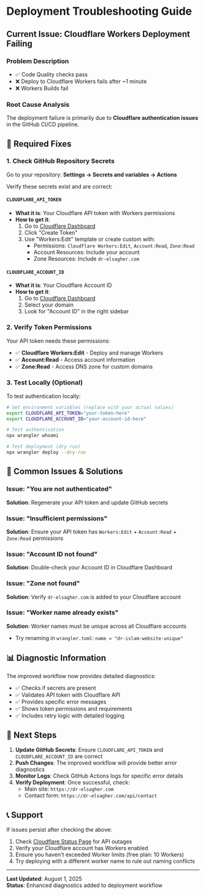# Deployment Troubleshooting Guide

## Current Issue: Cloudflare Workers Deployment Failing

### Problem Description
- ✅ Code Quality checks pass
- ❌ Deploy to Cloudflare Workers fails after ~1 minute
- ❌ Workers Builds fail

### Root Cause Analysis

The deployment failure is primarily due to **Cloudflare authentication issues** in the GitHub CI/CD pipeline.

## 🔧 Required Fixes

### 1. Check GitHub Repository Secrets

Go to your repository: **Settings → Secrets and variables → Actions**

Verify these secrets exist and are correct:

#### `CLOUDFLARE_API_TOKEN`
- **What it is**: Your Cloudflare API token with Workers permissions
- **How to get it**: 
  1. Go to [Cloudflare Dashboard](https://dash.cloudflare.com/profile/api-tokens)
  2. Click "Create Token"
  3. Use "Workers:Edit" template or create custom with:
     - Permissions: `Cloudflare Workers:Edit`, `Account:Read`, `Zone:Read`
     - Account Resources: Include your account
     - Zone Resources: Include `dr-elsagher.com`

#### `CLOUDFLARE_ACCOUNT_ID`
- **What it is**: Your Cloudflare Account ID
- **How to get it**: 
  1. Go to [Cloudflare Dashboard](https://dash.cloudflare.com/)
  2. Select your domain
  3. Look for "Account ID" in the right sidebar

### 2. Verify Token Permissions

Your API token needs these permissions:
- ✅ **Cloudflare Workers:Edit** - Deploy and manage Workers
- ✅ **Account:Read** - Access account information  
- ✅ **Zone:Read** - Access DNS zone for custom domains

### 3. Test Locally (Optional)

To test authentication locally:

```bash
# Set environment variables (replace with your actual values)
export CLOUDFLARE_API_TOKEN="your-token-here"
export CLOUDFLARE_ACCOUNT_ID="your-account-id-here"

# Test authentication
npx wrangler whoami

# Test deployment (dry run)
npx wrangler deploy --dry-run
```

## 🚨 Common Issues & Solutions

### Issue: "You are not authenticated"
**Solution**: Regenerate your API token and update GitHub secrets

### Issue: "Insufficient permissions"
**Solution**: Ensure your API token has `Workers:Edit` + `Account:Read` + `Zone:Read` permissions

### Issue: "Account ID not found"
**Solution**: Double-check your Account ID in Cloudflare Dashboard

### Issue: "Zone not found" 
**Solution**: Verify `dr-elsagher.com` is added to your Cloudflare account

### Issue: "Worker name already exists"
**Solution**: Worker names must be unique across all Cloudflare accounts
- Try renaming in `wrangler.toml`: `name = "dr-islam-website-unique"`

## 📊 Diagnostic Information

The improved workflow now provides detailed diagnostics:

- ✅ Checks if secrets are present
- ✅ Validates API token with Cloudflare API
- ✅ Provides specific error messages
- ✅ Shows token permissions and requirements
- ✅ Includes retry logic with detailed logging

## 🔄 Next Steps

1. **Update GitHub Secrets**: Ensure `CLOUDFLARE_API_TOKEN` and `CLOUDFLARE_ACCOUNT_ID` are correct
2. **Push Changes**: The improved workflow will provide better error diagnostics
3. **Monitor Logs**: Check GitHub Actions logs for specific error details
4. **Verify Deployment**: Once successful, check:
   - Main site: `https://dr-elsagher.com`
   - Contact form: `https://dr-elsagher.com/api/contact`

## 📞 Support

If issues persist after checking the above:

1. Check [Cloudflare Status Page](https://cloudflarestatus.com/) for API outages
2. Verify your Cloudflare account has Workers enabled
3. Ensure you haven't exceeded Worker limits (free plan: 10 Workers)
4. Try deploying with a different worker name to rule out naming conflicts

---

**Last Updated**: August 1, 2025  
**Status**: Enhanced diagnostics added to deployment workflow